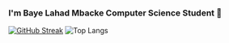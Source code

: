 ### I'm Baye Lahad Mbacke Computer Science Student 👋

[![GitHub Streak](https://streak-stats.demolab.com?user=LahadMbacke&theme=python-dark)](https://git.io/streak-stats)
![Top Langs](https://github-readme-stats.vercel.app/api/top-langs/?username=anuraghazra&layout=compact)
